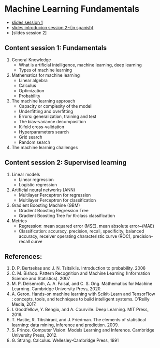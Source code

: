# Machine Learning Fundamentals

- [slides session 1](https://drive.google.com/file/d/1DOza9u9XcM6MrxrqhgHsDp750JeKzpFu/view?usp=share_link)
- [slides introducion session 2~(in spanish)](https://drive.google.com/file/d/1deVyS-gRkYvIOuSuIu5gc8Qh4UQukRnm/view?usp=share_link) 
- [slides session 2]


## Content session 1: Fundamentals

1.  General Knowledge
    - What is artificial intelligence, machine learning, deep learning
    - Types of machine learning 
2. Mathematics for machine learning
   - Linear algebra
   - Calculus
   - Optimization
   - Probability   
3. The machine learning approach
   - Capacity or complexity of the model
   - Underfitting and overfitting
   - Errors: generalization, training and test
   - The bias-variance decomposition
   - K-fold cross-validation
   - Hyperparameters search
   - Grid search
   - Random search
 4. The machine learning challenges

## Content session 2: Supervised learning

1. Linear models
   - Linear regression
   - Logistic regression 
2. Artificial neural networks (ANN)
   - Multilayer Perceptron for regression
   - Multilayer Perceptron for classification
3. Gradient Boosting Machine (GBM)
   - Gradient Boosting Regression Tree
   - Gradient Boosting Tree for K-class classification
4. Metrics
   - Regression: mean squared error (MSE), mean absolute error~(MAE)
   - Classification: accuracy, precision, recall, specificity, balanced accuracy, receiver operating characteristic curve (ROC), precision-recall curve

## References:
1.  D. P. Bertsekas and J. N. Tsitsiklis. Introduction to probability. 2008
2.  C. M. Bishop. Pattern Recognition and Machine Learning (Information Science and Statistics). 2007
3.  M. P. Deisenroth, A. A. Faisal, and C. S. Ong. Mathematics for Machine Learning. Cambridge University Press, 2020.
4.  A. Geron. Hands-on machine learning with Scikit-Learn and TensorFlow : concepts, tools, and techniques to build intelligent systems. O’Reilly Media, 2017.
5.  I. Goodfellow, Y. Bengio, and A. Courville. Deep Learning. MIT Press, 2016.
6.  T. Hastie, R. Tibshirani, and J. Friedman. The elements of statistical learning: data mining, inference and prediction. 2009.
7.  S. Prince. Computer Vision: Models Learning and Inference. Cambridge University Press, 2012.
8.  G. Strang. Calculus. Wellesley-Cambridge Press, 1991